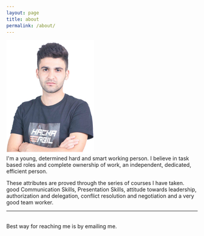 ```yaml
---
layout: page
title: about
permalink: /about/
---
```


<img class="col one right" src="https://raw.githubusercontent.com/Mabast1/blog/gh-pages/img/prof_pic.jpg" height="300">

<br/>
I'm a young, determined hard and smart working person. I believe in task based roles and complete ownership of work, an independent, dedicated, efficient person. 

These attributes are proved through the series of courses I have taken. 
good Communication Skills, Presentation Skills, attitude towards leadership, authorization and delegation, conflict resolution and negotiation and a very good team worker.
<br/>
<hr/>
<br/>
<span class="contacticon center">
	<a href="mailto:mabast.niga@yahoo.com"><i class="fa fa-envelope-square"></i></a>
	<a href="https://github.com/mabast1" target="_blank"><i class="fa fa-github-square"></i></a>
	<a href="https://www.linkedin.com/in/mabast-mahdi-23550a99" target="_blank"><i class="fa fa-linkedin-square"></i></a>
	<a href="https://twitter.com/MabastNiga" target="_blank"><i class="fa fa-twitter-square"></i></a>
</span>

<div class="col three caption">
	Best way for reaching me is by emailing me.
</div>

